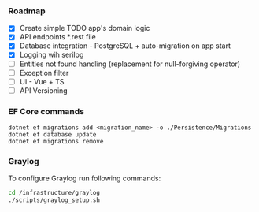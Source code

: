 ﻿### Roadmap

- [x] Create simple TODO app's domain logic
- [x] API endpoints *.rest file
- [x] Database integration - PostgreSQL + auto-migration on app start
- [x] Logging wih serilog
- [ ] Entities not found handling (replacement for null-forgiving operator)
- [ ] Exception filter
- [ ] UI - Vue + TS
- [ ] API Versioning

### EF Core commands

```
dotnet ef migrations add <migration_name> -o ./Persistence/Migrations
dotnet ef database update
dotnet ef migrations remove
```

### Graylog

To configure Graylog run following commands:
```bash
cd /infrastructure/graylog
./scripts/graylog_setup.sh
```
